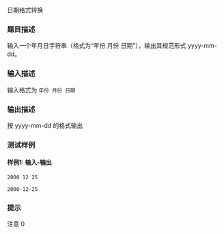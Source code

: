 日期格式转换

### 题目描述

输入一个年月日字符串（格式为“年份 月份 日期”），输出其规范形式 yyyy-mm-dd。

### 输入描述

输入格式为 `年份 月份 日期`

### 输出描述

按 yyyy-mm-dd 的格式输出

### 测试样例

#### 样例1: 输入-输出

```
2000 12 25
```

```
2000-12-25
```

### 提示

注意 0